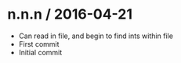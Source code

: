 
n.n.n / 2016-04-21
==================

 * Can read in file, and begin to find ints within file
 * First commit
 * Initial commit
